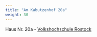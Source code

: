 ```yaml
---
title: "Am Kabutzenhof 20a"
weight: 30
---
```


Haus Nr. 20a - [Volkshochschule Rostock](https://www.vhs-hro.de)